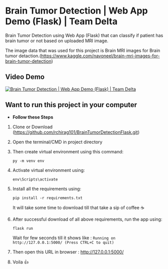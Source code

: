 # Brain Tumor Detection | Web App Demo (Flask) | Team Delta
Brain Tumor Detection using Web App (Flask) that can classify if patient has brain tumor or not based on uploaded MRI image.

The image data that was used for this project is Brain MRI images for Brain tumor detaction.(https://www.kaggle.com/navoneel/brain-mri-images-for-brain-tumor-detection)

## Video Demo

[![Brain Tumor Detection | Web App Demo (Flask) | Team Delta](https://img.youtube.com/vi/8lfO3SjmXmM/0.jpg)](https://www.youtube.com/watch?v=8lfO3SjmXmM)

## Want to run this project in your computer
- **Follow these Steps**
 1. Clone or Download (https://github.com/rchirag101/BrainTumorDetectionFlask.git)
  2. Open the terminal/CMD in project directory
  3. Then create virtual environment using this command: 
  
      ```py -m venv env```
  4. Activate virtual environment using: 
  
      ```env\Scripts\activate```
  5. Install all the requirements using: 
  
      ```pip install -r requirements.txt```
      
      It will take some time to download till that take a sip of coffee :coffee: 
      
  6. After successful download of all above requirements, run the app using:
      
      ``` flask run ```
      
      Wait for few seconds till it shows like : ```Running on http://127.0.0.1:5000/ (Press CTRL+C to quit)```
   7. Then open this URL in browser : http://127.0.0.1:5000/
   8. Voila :thumbsup:
